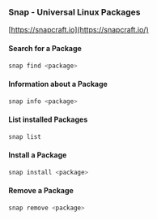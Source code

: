 ### Snap - Universal Linux Packages

[https://snapcraft.io](https://snapcraft.io/)

#### Search for a Package

```bash
snap find <package>
```

#### Information about a Package

```bash
snap info <package>
```

#### List installed Packages

```bash
snap list
```

#### Install a Package

```bash
snap install <package>
```

#### Remove a Package

```bash
snap remove <package>
```
